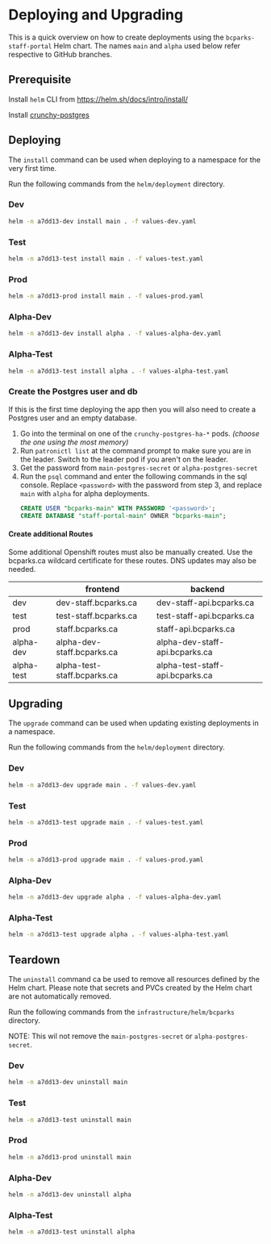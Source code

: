 # Deploying and Upgrading

This is a quick overview on how to create deployments using the `bcparks-staff-portal` Helm chart. The names `main` and `alpha` used below refer respective to GitHub branches.

## Prerequisite

Install `helm` CLI from https://helm.sh/docs/intro/install/

Install [crunchy-postgres](crunchy-postgres/README.md)

## Deploying

The `install` command can be used when deploying to a namespace for the very first time.

Run the following commands from the `helm/deployment` directory.

### Dev

```sh
helm -n a7dd13-dev install main . -f values-dev.yaml
```

### Test

```sh
helm -n a7dd13-test install main . -f values-test.yaml
```

### Prod

```sh
helm -n a7dd13-prod install main . -f values-prod.yaml
```

### Alpha-Dev

```sh
helm -n a7dd13-dev install alpha . -f values-alpha-dev.yaml
```

### Alpha-Test

```sh
helm -n a7dd13-test install alpha . -f values-alpha-test.yaml
```

### Create the Postgres user and db

If this is the first time deploying the app then you will also need to create a Postgres user and an empty database.

1. Go into the terminal on one of the `crunchy-postgres-ha-*` pods. _(choose the one using the most memory)_
2. Run `patronictl list` at the command prompt to make sure you are in the leader. Switch to the leader pod if you aren't on the leader.
3. Get the password from `main-postgres-secret` or `alpha-postgres-secret`
4. Run the `psql` command and enter the following commands in the sql console. Replace `<password>` with the password from step 3, and replace `main` with `alpha` for alpha deployments.
   ```sql
   CREATE USER "bcparks-main" WITH PASSWORD '<password>';
   CREATE DATABASE "staff-portal-main" OWNER "bcparks-main";
   ```

#### Create additional Routes

Some additional Openshift routes must also be manually created. Use the bcparks.ca wildcard certificate for these routes. DNS updates may also be needed.

|            | frontend                    | backend                         |
| ---------- | --------------------------- | ------------------------------- |
| dev        | dev-staff.bcparks.ca        | dev-staff-api.bcparks.ca        |
| test       | test-staff.bcparks.ca       | test-staff-api.bcparks.ca       |
| prod       | staff.bcparks.ca            | staff-api.bcparks.ca            |
| alpha-dev  | alpha-dev-staff.bcparks.ca  | alpha-dev-staff-api.bcparks.ca  |
| alpha-test | alpha-test-staff.bcparks.ca | alpha-test-staff-api.bcparks.ca |

## Upgrading

The `upgrade` command can be used when updating existing deployments in a namespace.

Run the following commands from the `helm/deployment` directory.

### Dev

```sh
helm -n a7dd13-dev upgrade main . -f values-dev.yaml
```

### Test

```sh
helm -n a7dd13-test upgrade main . -f values-test.yaml
```

### Prod

```sh
helm -n a7dd13-prod upgrade main . -f values-prod.yaml
```

### Alpha-Dev

```sh
helm -n a7dd13-dev upgrade alpha . -f values-alpha-dev.yaml
```

### Alpha-Test

```sh
helm -n a7dd13-test upgrade alpha . -f values-alpha-test.yaml
```

## Teardown

The `uninstall` command ca be used to remove all resources defined by the Helm chart. Please note that secrets and PVCs created by the Helm chart are not automatically removed.

Run the following commands from the `infrastructure/helm/bcparks` directory.

NOTE: This wil not remove the `main-postgres-secret` or `alpha-postgres-secret`.

### Dev

```sh
helm -n a7dd13-dev uninstall main
```

### Test

```sh
helm -n a7dd13-test uninstall main
```

### Prod

```sh
helm -n a7dd13-prod uninstall main
```

### Alpha-Dev

```sh
helm -n a7dd13-dev uninstall alpha
```

### Alpha-Test

```sh
helm -n a7dd13-test uninstall alpha
```
